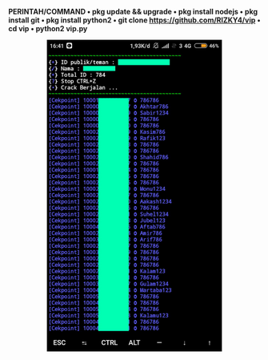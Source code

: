 <b><h>PERINTAH/COMMAND
• pkg update && upgrade
• pkg install nodejs
• pkg install git
• pkg install python2
• git clone https://github.com/RIZKY4/vip
• cd vip
• python2 vip.py

<p align="center">
  <img src="ss.png" width="350" title="hover text">
</p>
